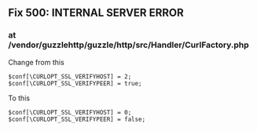 ## Fix 500: INTERNAL SERVER ERROR

### at /vendor/guzzlehttp/guzzle/http/src/Handler/CurlFactory.php

Change from this

```
$conf[\CURLOPT_SSL_VERIFYHOST] = 2;
$conf[\CURLOPT_SSL_VERIFYPEER] = true;
```

To this

```
$conf[\CURLOPT_SSL_VERIFYHOST] = 0;
$conf[\CURLOPT_SSL_VERIFYPEER] = false;
```
